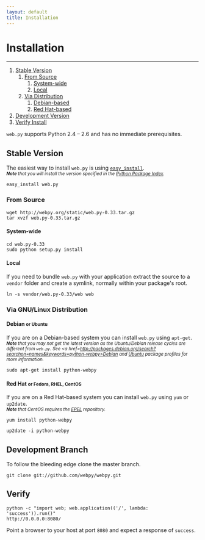 ```yaml
---
layout: default
title: Installation
---
```


# Installation

<hr id=toc>

1.  [Stable Version](#stable)
    1.  [From Source](#source)
        1.  [System-wide](#system)
        1.  [Local](#local)
    1.  [Via Distribution](#distribution)
        1.  [Debian-based](#debian)
        1.  [Red Hat-based](#red-hat)
1.  [Development Version](#development)
1.  [Verify Install](#verify)

`web.py` supports Python 2.4 &ndash; 2.6 and has no immediate prerequisites.

<h2 id=stable>Stable Version</h2>

The easiest way to install `web.py` is using
<code>[easy_install](http://peak.telecommunity.com/DevCenter/EasyInstall)</code>.  
<em><small><strong>Note</strong> that you will install the version specified in the [Python Package Index](http://pypi.python.org/pypi/web.py).</small></em>

<pre><code><kbd>easy_install web.py</kbd></code></pre>

<h3 id=source>From Source</h3>

<pre><code><kbd>wget http://webpy.org/static/web.py-0.33.tar.gz</kbd>
<kbd>tar xvzf web.py-0.33.tar.gz</kbd></code></pre>

<h4 id=system>System-wide</h4>

<pre><code><kbd>cd web.py-0.33</kbd>
<kbd>sudo python setup.py install</kbd></code></pre>

<h4 id=local>Local</h4>

If you need to bundle `web.py` with your application extract the source to a `vendor` folder and create a symlink, normally within your package's root.

<pre><code><kbd>ln -s vendor/web.py-0.33/web web</kbd></code></pre>

<h3 id=distribution>Via GNU/Linux Distribution</h3>

<h4 id=debian>Debian <small>or Ubuntu</small></h4>

If you are on a Debian-based system you can install `web.py` using `apt-get`.  
<em><small><strong>Note</strong> that you may not get the latest version as the Ubuntu/Debian release cycles are different from `web.py`. See <a href=http://packages.debian.org/search?searchon=names&keywords=python-webpy>Debian</a> and <a href=https://launchpad.net/ubuntu/+source/webpy>Ubuntu</a> package profiles for more information.</small></em>

<pre><code><kbd>sudo apt-get install python-webpy</kbd></code></pre>

<h4 id=red-hat>Red Hat <small>or Fedora, RHEL, CentOS</small></h4>

If you are on a Red Hat-based system you can install `web.py` using `yum` or `up2date`.  
<em><small><strong>Note</strong> that CentOS requires the [<abbr title="Extra Packages for Enterprise Linux">EPEL</abbr>](https://fedoraproject.org/wiki/EPEL) repository.</small></em>

<pre><code><kbd class=su>yum install python-webpy</kbd></code></pre>
<pre><code><kbd class=su>up2date -i python-webpy</kbd></code></pre>

<h2 id=development>Development Branch</h2>

To follow the bleeding edge clone the master branch.

<pre><code><kbd>git clone git://github.com/webpy/webpy.git</kbd></code></pre>

<h2 id=verify>Verify</h2>

<pre><code><kbd>python -c "import web; web.application(('/', lambda: 'success')).run()"</kbd>
<samp>http://0.0.0.0:8080/</samp></code></pre>

Point a browser to your host at port `8080` and expect a response of `success`.

<script src=http://angelo.gladding.name/assets/jquery.js></script>
<script src=http://angelo.gladding.name/assets/webpy/js-prettify/prettify.js></script>
<script>$(document).ready(function() { prettyPrint(); });</script>
<style>
@import url(http://angelo.gladding.name/assets/webpy/js-prettify/prettify.css);
@import url(http://angelo.gladding.name/assets/webpy/changes.css);
</style>